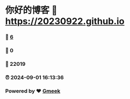 # 你好的博客 :link: https://20230922.github.io 
### :page_facing_up: [6](https://20230922.github.io/tag.html) 
### :speech_balloon: 0 
### :hibiscus: 22019 
### :alarm_clock: 2024-09-01 16:13:36 
### Powered by :heart: [Gmeek](https://github.com/Meekdai/Gmeek)
